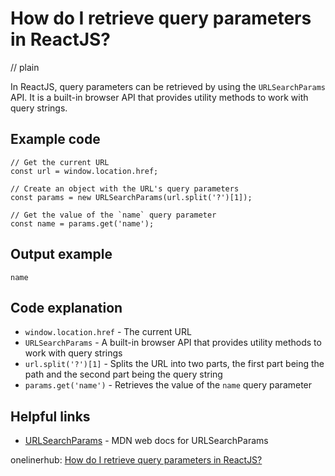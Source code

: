 # How do I retrieve query parameters in ReactJS?
// plain

In ReactJS, query parameters can be retrieved by using the `URLSearchParams` API. It is a built-in browser API that provides utility methods to work with query strings.

## Example code

```
// Get the current URL
const url = window.location.href;

// Create an object with the URL's query parameters
const params = new URLSearchParams(url.split('?')[1]);

// Get the value of the `name` query parameter
const name = params.get('name');
```

## Output example

`name`

## Code explanation

- `window.location.href` - The current URL
- `URLSearchParams` - A built-in browser API that provides utility methods to work with query strings
- `url.split('?')[1]` - Splits the URL into two parts, the first part being the path and the second part being the query string
- `params.get('name')` - Retrieves the value of the `name` query parameter

## Helpful links
- [URLSearchParams](https://developer.mozilla.org/en-US/docs/Web/API/URLSearchParams) - MDN web docs for URLSearchParams

onelinerhub: [How do I retrieve query parameters in ReactJS?](https://onelinerhub.com/reactjs/how-do-i-retrieve-query-parameters-in-reactjs)